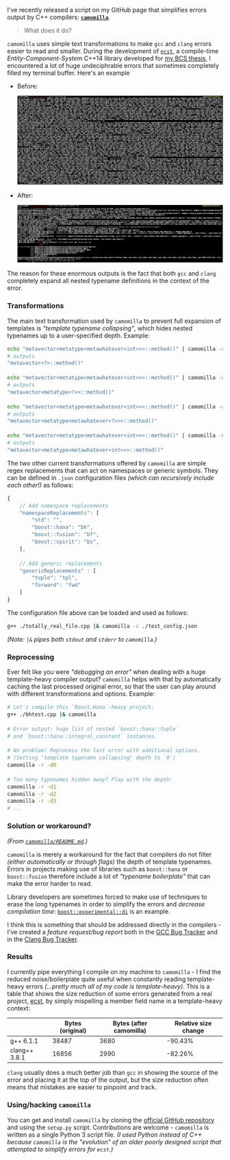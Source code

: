 


I've recently released a script on my GitHub page that simplifies errors output by C++ compilers: [**`camomilla`**](https://github.com/SuperV1234/camomilla).

> What does it do?

`camomilla` uses simple text transformations to make `gcc` and `clang` errors easier to read and smaller. During the development of [`ecst`](https://github.com/SuperV1234/ecst), a compile-time *Entity-Component-System* C++14 library developed for [my BCS thesis](https://github.com/SuperV1234/bcs_thesis), I encountered a lot of huge undeciphrable errors that sometimes completely filled my terminal buffer. Here's an example

* Before:

    ![g++: before camomilla](resources/img/blog/camomilla_release_gcc_before.png)

* After:

    ![g++: after camomilla](resources/img/blog/camomilla_release_gcc_after.png)


The reason for these enormous outputs is the fact that both `gcc` and `clang` completely expand all nested typename definitions in the context of the error. 

### Transformations

The main text transformation used by `camomilla` to prevent full expansion of templates is *"template typename collapsing"*, which hides nested typenames up to a user-specified depth. Example:

```bash
echo "metavector<metatype<metawhatever<int>>>::method()" | camomilla -d0
# outputs
"metavector<?>::method()"

echo "metavector<metatype<metawhatever<int>>>::method()" | camomilla -d1
# outputs
"metavector<metatype<?>>::method()"

echo "metavector<metatype<metawhatever<int>>>::method()" | camomilla -d2
# outputs
"metavector<metatype<metawhatever<?>>>::method()"

echo "metavector<metatype<metawhatever<int>>>::method()" | camomilla -d3
# outputs
"metavector<metatype<metawhatever<int>>>::method()"
```

The two other current transformations offered by `camomilla` are simple regex replacements that can act on namespaces or generic symbols. They can be defined in `.json` configuration files *(which can recursively include each other!)* as follows:

```javascript
{
    // Add namespace replacements
    "namespaceReplacements": [
        "std": "",
        "boost::hana": "bh",
        "boost::fusion": "bf",
        "boost::spirit": "bs",
    ],

    // Add generic replacements
    "genericReplacements" : [
        "tuple": "tpl",
        "forward": "fwd"
    ]
}
```

The configuration file above can be loaded and used as follows:

```bash
g++ ./totally_real_file.cpp |& camomilla -c ./test_config.json
```

*(Note: `|&` pipes both `stdout` and `stderr` to `camomilla`.)*


### Reprocessing

Ever felt like you were *"debugging an error"* when dealing with a huge template-heavy compiler output? `camomilla` helps with that by automatically caching the last processed original error, so that the user can play around with different transformations and options. Example:

```bash
# Let's compile this `Boost.Hana`-heavy project:
g++ ./bhtest.cpp |& camomilla 

# Error output: huge list of nested `boost::hana::tuple` 
# and `boost::hana::integral_constant` instances.

# No problem! Reprocess the last error with additional options.
# (Setting "template typename collapsing" depth to `0`)
camomilla -r -d0

# Too many typenames hidden away? Play with the depth:
camomilla -r -d1
camomilla -r -d2
camomilla -r -d3
# ...
```



### Solution or workaround?

*(From [`camomilla/README.md`](https://github.com/SuperV1234/camomilla/blob/master/README.md).)*

`camomilla` is merely a workaround for the fact that compilers do not filter *(either automatically or through flags)* the depth of template typenames. Errors in projects making use of libraries such as `boost::hana` or `boost::fusion` therefore include a lot of *"typename boilerplate"* that can make the error harder to read.

Library developers are sometimes forced to make use of techniques to erase the long typenames in order to simplify the errors and *decrease compilation time*: [`boost::experimental::di`](https://github.com/boost-experimental/di) is an example.

I think this is something that should be addressed directly in the compilers - I've created a *feature request/bug report* both in the [GCC Bug Tracker](https://gcc.gnu.org/bugzilla/show_bug.cgi?id=71167) and in the [Clang Bug Tracker](https://llvm.org/bugs/show_bug.cgi?id=27793).



### Results

I currently pipe everything I compile on my machine to `camomilla` - I find the reduced noise/boilerplate quite useful when constantly reading template-heavy errors *(...pretty much all of my code is template-heavy)*. This is a table that shows the size reduction of some errors generated from a real project, [ecst](http://github.com/SuperV1234/ecst), by simply mispelling a member field name in a template-heavy context:

|               | Bytes (original) | Bytes (after camomilla) | Relative size change |
|---------------|------------------|-------------------------|----------------------|
| g++ 6.1.1     | 38487            | 3680                    | -90.43%              |
| clang++ 3.8.1 | 16856            | 2990                    | -82.26%              |

`clang` usually does a much better job than `gcc` in showing the source of the error and placing it at the top of the output, but the size reduction often means that mistakes are easier to pinpoint and track.




### Using/hacking `camomilla`

You can get and install `camomilla` by cloning the [official GitHub repository](https://github.com/SuperV1234/camomilla) and using the `setup.py` script. Contributions are welcome - `camomilla` is written as a single Python 3 script file. *(I used Python instead of C++ because `camomilla` is the "evolution" of an older poorly designed script that attempted to simplify errors for `ecst`.)*